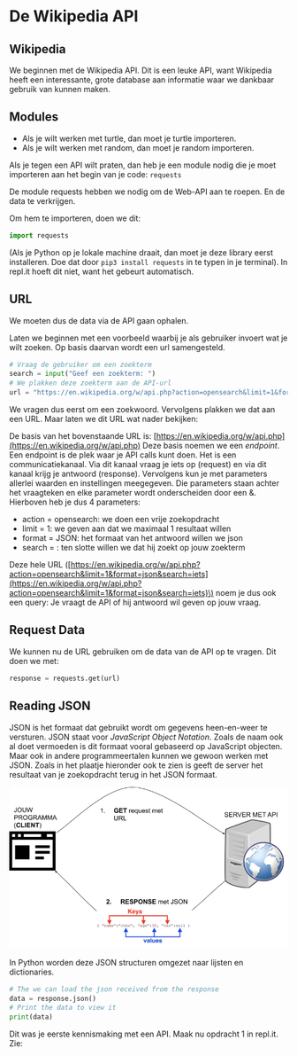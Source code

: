 # De Wikipedia API

## Wikipedia

We beginnen met de Wikipedia API. Dit is een leuke API, want Wikipedia heeft een interessante, grote database aan informatie waar we dankbaar gebruik van kunnen maken.

## Modules

* Als je wilt werken met turtle, dan moet je turtle importeren.
* Als je wilt werken met random, dan moet je random importeren.

Als je tegen een API wilt praten, dan heb je een module nodig die je moet importeren aan het begin van je code: `requests`

De module requests hebben we nodig om de Web-API aan te roepen. En de data te verkrijgen.

Om hem te importeren, doen we dit:

```python
import requests
```

\(Als je Python op je lokale machine draait, dan moet je deze library eerst installeren. Doe dat door `pip3 install requests` in te typen in je terminal\). In repl.it hoeft dit niet, want het gebeurt automatisch.

## URL

We moeten dus de data via de API gaan ophalen.

Laten we beginnen met een voorbeeld waarbij je als gebruiker invoert wat je wilt zoeken. Op basis daarvan wordt een url samengesteld.

```python
# Vraag de gebruiker om een zoekterm
search = input("Geef een zoekterm: ")
# We plakken deze zoekterm aan de API-url
url = "https://en.wikipedia.org/w/api.php?action=opensearch&limit=1&format=json&search=" + search
```

We vragen dus eerst om een zoekwoord. Vervolgens plakken we dat aan een URL. Maar laten we dit URL wat nader bekijken:

De basis van het bovenstaande URL is: [https://en.wikipedia.org/w/api.php](https://en.wikipedia.org/w/api.php) Deze basis noemen we een _endpoint_. Een endpoint is de plek waar je API calls kunt doen. Het is een communicatiekanaal. Via dit kanaal vraag je iets op \(request\) en via dit kanaal krijg je antwoord \(response\). Vervolgens kun je met parameters allerlei waarden en instellingen meegegeven. Die parameters staan achter het vraagteken en elke parameter wordt onderscheiden door een &. Hierboven heb je dus 4 parameters:

* action = opensearch: we doen een vrije zoekopdracht
* limit = 1: we geven aan dat we maximaal 1 resultaat willen
* format = JSON: het formaat van het antwoord willen we json
* search = : ten slotte willen we dat hij zoekt op jouw zoekterm

Deze hele URL \([https://en.wikipedia.org/w/api.php?action=opensearch&limit=1&format=json&search=iets](https://en.wikipedia.org/w/api.php?action=opensearch&limit=1&format=json&search=iets)\) noem je dus ook een query: Je vraagt de API of hij antwoord wil geven op jouw vraag.

## Request Data

We kunnen nu de URL gebruiken om de data van de API op te vragen. Dit doen we met:

```python
response = requests.get(url)
```

## Reading JSON

JSON is het formaat dat gebruikt wordt om gegevens heen-en-weer te versturen. JSON staat voor _JavaScript Object Notation_. Zoals de naam ook al doet vermoeden is dit formaat vooral gebaseerd op JavaScript objecten. Maar ook in andere programmeertalen kunnen we gewoon werken met JSON. Zoals in het plaatje hieronder ook te zien is geeft de server het resultaat van je zoekopdracht terug in het JSON formaat.

![JSON als communicatietaal client server](.gitbook/assets/client%20server%20%283%29.png)

In Python worden deze JSON structuren omgezet naar lijsten en dictionaries.

```python
# The we can load the json received from the response
data = response.json()
# Print the data to view it
print(data)
```

Dit was je eerste kennismaking met een API. Maak nu opdracht 1 in repl.it. Zie:

